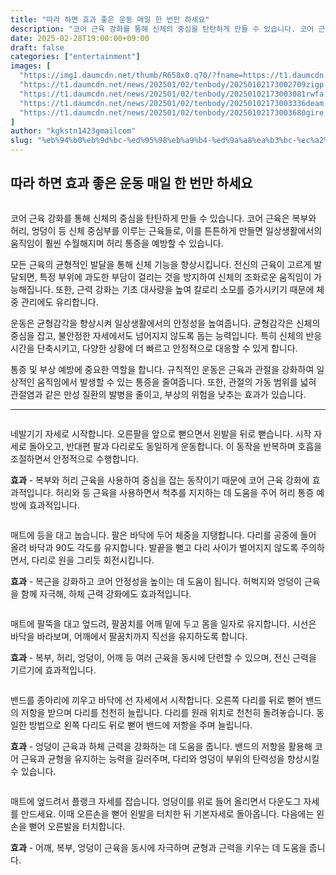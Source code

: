 ```yaml
---
title: "따라 하면 효과 좋은 운동 매일 한 번만 하세요"
description: "코어 근육 강화를 통해 신체의 중심을 탄탄하게 만들 수 있습니다. 코어 근육은 복부와 허리, 엉덩이 등 신체 중심부를 이루는 근육들로, 이를 튼튼하게 만들면 일상생활에서의 움직임이 훨씬 수월해지며 허리 통증을 예방할 수 있습니다."
date: 2025-02-28T19:00:00+09:00
draft: false
categories: ["entertainment"]
images: [
  "https://img1.daumcdn.net/thumb/R658x0.q70/?fname=https://t1.daumcdn.net/news/202501/02/tenbody/20250102173002401krdi.jpg"
  "https://t1.daumcdn.net/news/202501/02/tenbody/20250102173002709zigp.gif"
  "https://t1.daumcdn.net/news/202501/02/tenbody/20250102173003081rwfa.gif"
  "https://t1.daumcdn.net/news/202501/02/tenbody/20250102173003336deam.gif"
  "https://t1.daumcdn.net/news/202501/02/tenbody/20250102173003680gire.gif"
]
author: "kgkstn1423gmailcom"
slug: "%eb%94%b0%eb%9d%bc-%ed%95%98%eb%a9%b4-%ed%9a%a8%ea%b3%bc-%ec%a2%8b%ec%9d%80-%ec%9a%b4%eb%8f%99-%eb%a7%a4%ec%9d%bc-%ed%95%9c-%eb%b2%88%eb%a7%8c-%ed%95%98%ec%84%b8%ec%9a%94"
---
```


<h2 >따라 하면 효과 좋은 운동 매일 한 번만 하세요</h2> <figure ><img src="https://img1.daumcdn.net/thumb/R658x0.q70/?fname=https://t1.daumcdn.net/news/202501/02/tenbody/20250102173002401krdi.jpg" alt=""/></figure> <p>코어 근육 강화를 통해 신체의 중심을 탄탄하게 만들 수 있습니다. 코어 근육은 복부와 허리, 엉덩이 등 신체 중심부를 이루는 근육들로, 이를 튼튼하게 만들면 일상생활에서의 움직임이 훨씬 수월해지며 허리 통증을 예방할 수 있습니다.</p> <p>모든 근육의 균형적인 발달을 통해 신체 기능을 향상시킵니다. 전신의 근육이 고르게 발달되면, 특정 부위에 과도한 부담이 걸리는 것을 방지하여 신체의 조화로운 움직임이 가능해집니다. 또한, 근력 강화는 기초 대사량을 높여 칼로리 소모를 증가시키기 때문에 체중 관리에도 유리합니다.</p> <p>운동은 균형감각을 향상시켜 일상생활에서의 안정성을 높여줍니다. 균형감각은 신체의 중심을 잡고, 불안정한 자세에서도 넘어지지 않도록 돕는 능력입니다. 특히 신체의 반응 시간을 단축시키고, 다양한 상황에 더 빠르고 안정적으로 대응할 수 있게 합니다.</p> <p>통증 및 부상 예방에 중요한 역할을 합니다. 규칙적인 운동은 근육과 관절을 강화하여 일상적인 움직임에서 발생할 수 있는 통증을 줄여줍니다. 또한, 관절의 가동 범위를 넓혀 관절염과 같은 만성 질환의 발병을 줄이고, 부상의 위험을 낮추는 효과가 있습니다.</p> <hr /> <figure ><img src="https://t1.daumcdn.net/news/202501/02/tenbody/20250102173002709zigp.gif" alt=""/></figure> <p>네발기기 자세로 시작합니다. 오른팔을 앞으로 뻗으면서 왼발을 뒤로 뻗습니다. 시작 자세로 돌아오고, 반대편 팔과 다리로도 동일하게 운동합니다. 이 동작을 반복하며 호흡을 조절하면서 안정적으로 수행합니다.</p> <p><strong>효과</strong> - 복부와 허리 근육을 사용하여 중심을 잡는 동작이기 때문에 코어 근육 강화에 효과적입니다. 허리와 등 근육을 사용하면서 척추를 지지하는 데 도움을 주어 허리 통증 예방에 효과적입니다.</p> <figure ><img src="https://t1.daumcdn.net/news/202501/02/tenbody/20250102173003081rwfa.gif" alt=""/></figure> <p>매트에 등을 대고 눕습니다. 팔은 바닥에 두어 체중을 지탱합니다. 다리를 공중에 들어 올려 바닥과 90도 각도를 유지합니다. 발끝을 뻗고 다리 사이가 벌어지지 않도록 주의하면서, 다리로 원을 그리듯 회전시킵니다.</p> <p><strong>효과</strong> - 복근을 강화하고 코어 안정성을 높이는 데 도움이 됩니다. 허벅지와 엉덩이 근육을 함께 자극해, 하체 근력 강화에도 효과적입니다.</p> <figure ><img src="https://t1.daumcdn.net/news/202501/02/tenbody/20250102173003336deam.gif" alt=""/></figure> <p>매트에 팔뚝을 대고 엎드려, 팔꿈치를 어깨 밑에 두고 몸을 일자로 유지합니다. 시선은 바닥을 바라보며, 어깨에서 팔꿈치까지 직선을 유지하도록 합니다.</p> <p><strong>효과</strong> - 복부, 허리, 엉덩이, 어깨 등 여러 근육을 동시에 단련할 수 있으며, 전신 근력을 기르기에 효과적입니다.</p> <figure ><img src="https://t1.daumcdn.net/news/202501/02/tenbody/20250102173003680gire.gif" alt=""/></figure> <p>밴드를 종아리에 끼우고 바닥에 선 자세에서 시작합니다. 오른쪽 다리를 뒤로 뻗어 밴드의 저항을 받으며 다리를 천천히 늘립니다. 다리를 원래 위치로 천천히 돌려놓습니다. 동일한 방법으로 왼쪽 다리도 뒤로 뻗어 밴드에 저항을 주며 늘립니다.</p> <p><strong>효과</strong> - 엉덩이 근육과 하체 근력을 강화하는 데 도움을 줍니다. 밴드의 저항을 활용해 코어 근육과 균형을 유지하는 능력을 길러주며, 다리와 엉덩이 부위의 탄력성을 향상시킬 수 있습니다.</p> <figure ><img src="https://t1.daumcdn.net/news/202501/02/tenbody/20250102173004112tegz.gif" alt=""/></figure> <p>매트에 엎드려서 플랭크 자세를 잡습니다. 엉덩이를 위로 들어 올리면서 다운도그 자세를 만드세요. 이때 오른손을 뻗어 왼발을 터치한 뒤 기본자세로 돌아옵니다. 다음에는 왼손을 뻗어 오른발을 터치합니다.</p> <p><strong>효과</strong> - 어깨, 복부, 엉덩이 근육을 동시에 자극하며 균형과 근력을 키우는 데 도움을 줍니다.</p>